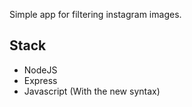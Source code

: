 Simple app for filtering instagram images.


<h2>Stack</h2>
<ul>
	<li>NodeJS</li>
	<li>Express</li>
	<li>Javascript (With the new syntax)</li>
</ul>